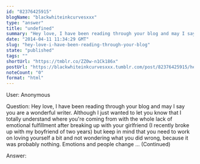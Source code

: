 ```yaml
---
id: "82376425915"
blogName: "blackwhiteinkcurvesxxx"
type: "answer"
title: "undefined"
summary: "Hey love, I have been reading through your blog and may I say you are a wonderful writer. Although I just wanted to let you know..."
date: "2014-04-11 11:34:29 GMT"
slug: "hey-love-i-have-been-reading-through-your-blog"
state: "published"
tags: ""
shortUrl: "https://tmblr.co/ZZ0w-n1Ck186x"
postUrl: "https://blackwhiteinkcurvesxxx.tumblr.com/post/82376425915/hey-love-i-have-been-reading-through-your-blog"
noteCount: "0"
format: "html"
---
```


User: Anonymous

Question: Hey love, I have been reading through your blog and may I say you are a wonderful writer. Although I just wanted to let you know that I totally understand where you're coming from with the whole lack of emotional fulfillment after breaking up with your girlfriend (I recently broke up with my boyfriend of two years) but keep in mind that you need to work on loving yourself a bit and not wondering what you did wrong, because it was probably nothing. Emotions and people change ... (Continued)

Answer: 

